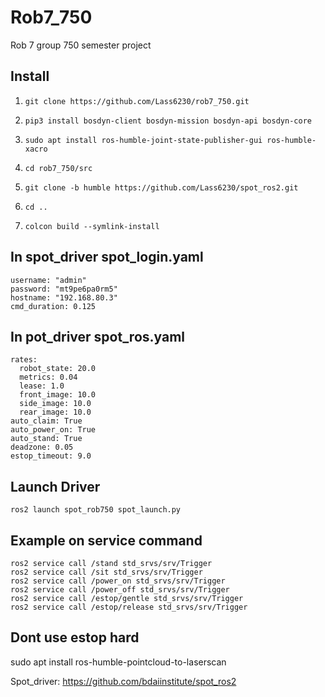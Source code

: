 # Rob7_750
Rob 7 group 750 semester project

## Install
1.     git clone https://github.com/Lass6230/rob7_750.git
    
2.     pip3 install bosdyn-client bosdyn-mission bosdyn-api bosdyn-core
3.     sudo apt install ros-humble-joint-state-publisher-gui ros-humble-xacro
4.     cd rob7_750/src
5.     git clone -b humble https://github.com/Lass6230/spot_ros2.git
6.     cd ..
7.     colcon build --symlink-install
    

## In spot_driver spot_login.yaml
    username: "admin"
    password: "mt9pe6pa0rm5"
    hostname: "192.168.80.3"
    cmd_duration: 0.125

## In pot_driver spot_ros.yaml
    rates:
      robot_state: 20.0
      metrics: 0.04
      lease: 1.0
      front_image: 10.0
      side_image: 10.0
      rear_image: 10.0
    auto_claim: True
    auto_power_on: True
    auto_stand: True
    deadzone: 0.05
    estop_timeout: 9.0
## Launch Driver
    ros2 launch spot_rob750 spot_launch.py


## Example on service command
    ros2 service call /stand std_srvs/srv/Trigger
    ros2 service call /sit std_srvs/srv/Trigger
    ros2 service call /power_on std_srvs/srv/Trigger
    ros2 service call /power_off std_srvs/srv/Trigger
    ros2 service call /estop/gentle std_srvs/srv/Trigger
    ros2 service call /estop/release std_srvs/srv/Trigger

## Dont use estop hard



sudo apt install ros-humble-pointcloud-to-laserscan



Spot_driver: https://github.com/bdaiinstitute/spot_ros2
